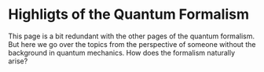 # Highligts of the Quantum Formalism

This page is a bit redundant with the other pages of the quantum formalism. But here we go over the topics from the perspective of someone without the background in quantum mechanics. How does the formalism naturally arise?
